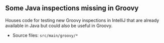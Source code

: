 ## Some Java inspections missing in Groovy
Houses code for testing new Groovy inspections in IntelliJ that are already available in Java but could also be useful in Groovy. 

- Source files: `src/main/groovy/*`
